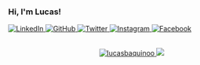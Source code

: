 ### Hi, I'm Lucas! 

  <a href="https://www.linkedin.com/in/lucasbaquino" target="_blank">
    <img src="https://img.shields.io/badge/LinkedIn-%230077B5.svg?&style=flat-square&logo=linkedin&logoColor=white" alt="LinkedIn">
  </a>
  <a href="https://github.com/lucasbaquinoo" target="_blank">
    <img src="https://img.shields.io/badge/-Github-000?style=flat-square&logo=Github&logoColor=white&link" alt="GitHub">
  </a>
  <a href="https://twitter.com/xcaluca" target="_blank">
    <img src="https://img.shields.io/badge/Twitter-%230077B5.svg?&style=flat-square&logo=twitter&logoColor=white" alt="Twitter">
  </a>
  <a href="https://www.instagram.com/xcaluca" target="_blank">
    <img src="https://img.shields.io/badge/Instagram-%23E4405F.svg?&style=flat-square&logo=instagram&logoColor=white" alt="Instagram">
  </a>
  <a href="https://www.facebook.com/lucasbataquino/" target="_blank">
    <img src="https://img.shields.io/badge/Facebook-%231877F2.svg?&style=flat-square&logo=facebook&logoColor=white" alt="Facebook">
  </a>
<br><br>

<p align="center">  
  <a href="https://github.com/julianaizac">
    <img src="https://github-readme-stats.vercel.app/api?username=lucasbaquinoo&show_icons=true&theme=dracula&include_all_commits=true&count_private=true" alt="lucasbaquinoo"/>
  </a>
  <a href="https://github.com/julianaizac">
    <img src="https://github-readme-stats.vercel.app/api/top-langs/?username=lucasbaquinoo&layout=compact&theme=dracula"/>
  </a>
</p>


